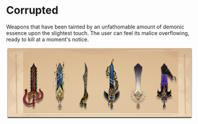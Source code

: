 # Corrupted

Weapons that have been tainted by an unfathomable amount of demonic essence upon the slightest touch. The user can feel its malice overflowing, ready to kill at a moment's notice.

![](../../../../.gitbook/assets/corrupted.png)
